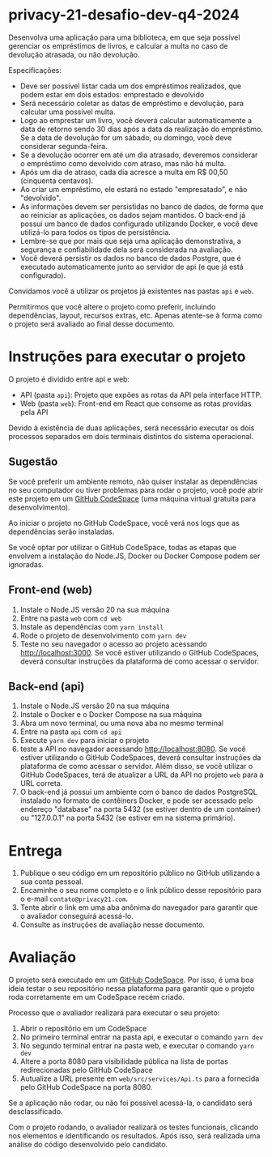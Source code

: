 # privacy-21-desafio-dev-q4-2024

Desenvolva uma aplicação para uma biblioteca, em que seja possível gerenciar os empréstimos de livros, e calcular a multa no caso de devolução atrasada, ou não devolução.

Especificações:

- Deve ser possível listar cada um dos empréstimos realizados, que podem estar em dois estados: emprestado e devolvido
- Será necessário coletar as datas de empréstimo e devolução, para calcular uma possível multa.
- Logo ao emprestar um livro, você deverá calcular automaticamente a data de retorno sendo 30 dias após a data da realização do empréstimo. Se a data de devolução for um sábado, ou domingo, você deve considerar segunda-feira.
- Se a devolução ocorrer em até um dia atrasado, deveremos considerar o empréstimo como devolvido com atraso, mas não há multa.
- Após um dia de atraso, cada dia acresce a multa em R$ 00,50 (cinquenta centavos).
- Ao criar um empréstimo, ele estará no estado "empresatado", e não "devolvido".
- As informações devem ser persistidas no banco de dados, de forma que ao reiniciar as aplicações, os dados sejam mantidos. O back-end já possui um banco de dados configurado utilizando Docker, e você deve utilizá-lo para todos os tipos de persistência.
- Lembre-se que por mais que seja uma aplicação demonstrativa, a segurança e confiabilidade dela será considerada na avaliação.
- Você deverá persistir os dados no banco de dados Postgre, que é executado automaticamente junto ao servidor de api (e que já está configurado).

Convidamos você a utilizar os projetos já existentes nas pastas `api` e `web`.

Permitirmos que você altere o projeto como preferir, incluindo dependências, layout, recursos extras, etc. Apenas atente-se à forma como o projeto será avaliado ao final desse documento.

# Instruções para executar o projeto

O projeto é dividido entre api e web:

- API (pasta `api`): Projeto que expões as rotas da API pela interface HTTP. 
- Web (pasta `web`): Front-end em React que consome as rotas providas pela API

Devido à existência de duas aplicações, será necessário executar os dois processos separados em dois terminais distintos do sistema operacional.

## Sugestão

Se você preferir um ambiente remoto, não quiser instalar as dependências no seu computador ou tiver problemas para rodar o projeto, você pode abrir este projeto em um [GitHub CodeSpace](https://docs.github.com/pt/codespaces/overview) (uma máquina virtual gratuita para desenvolvimento).

Ao iniciar o projeto no GitHub CodeSpace, você verá nos logs que as dependências serão instaladas.

Se você optar por utilizar o GitHub CodeSpace, todas as etapas que envolvem a instalação do Node.JS, Docker ou Docker Compose podem ser ignoradas.

## Front-end (web)

1. Instale o Node.JS versão 20 na sua máquina
2. Entre na pasta `web` com `cd web`
3. Instale as dependências com `yarn install`
4. Rode o projeto de desenvolvimento com `yarn dev`
5. Teste no seu navegador o acesso ao projeto acessando [http://localhost:3000](http://localhost:3000). Se você estiver utilizando o GitHub CodeSpaces, deverá consultar instruções da plataforma de como acessar o servidor.

## Back-end (api)

1. Instale o Node.JS versão 20 na sua máquina
2. Instale o Docker e o Docker Compose na sua máquina
3. Abra um novo terminal, ou uma nova aba no mesmo terminal
4. Entre na pasta `api` com `cd api`
5. Execute `yarn dev` para iniciar o projeto
6. teste a API no navegador acessando [http://localhost:8080](http://localhost:8080). Se você estiver utilizando o GitHub CodeSpaces, deverá consultar instruções da plataforma de como acessar o servidor. Além disso, se você utilizar o GitHub CodeSpaces, terá de atualizar a URL da API no projeto `web` para a URL correta.
7. O back-end já possui um ambiente com o banco de dados PostgreSQL instalado no formato de contêiners Docker, e pode ser acessado pelo endereço "database" na porta 5432 (se estiver dentro de um container) ou "127.0.0.1" na porta 5432 (se estiver em na sistema primário).

# Entrega

1. Publique o seu código em um repositório público no GitHub utilizando a sua conta pessoal.
2. Encaminhe o seu nome completo e o link público desse repositório para o e-mail `contato@privacy21.com`.
3. Tente abrir o link em uma aba anônima do navegador para garantir que o avaliador conseguirá acessá-lo.
4. Consulte as instruções de avaliação nesse documento.

# Avaliação

O projeto será executado em um [GitHub CodeSpace](https://docs.github.com/pt/codespaces/overview). Por isso, é uma boa ideia testar o seu repositório nessa plataforma para garantir que o projeto roda corretamente em um CodeSpace recém criado.

Processo que o avaliador realizará para executar o seu projeto:

1. Abrir o repositório em um CodeSpace
2. No primeiro terminal entrar na pasta api, e executar o comando `yarn dev`
3. No segundo terminal entrar na pasta web, e executar o comando `yarn dev`
4. Altere a porta 8080 para visibilidade pública na lista de portas redirecionadas pelo GitHub CodeSpace
5. Autualize a URL presente em `web/src/services/Api.ts` para a fornecida pelo GitHub CodeSpace na porta 8080.

Se a aplicação não rodar, ou não foi possível acessá-la, o candidato será desclassificado.

Com o projeto rodando, o avaliador realizará os testes funcionais, clicando nos elementos e identificando os resultados. Após isso, será realizada uma análise do código desenvolvido pelo candidato.